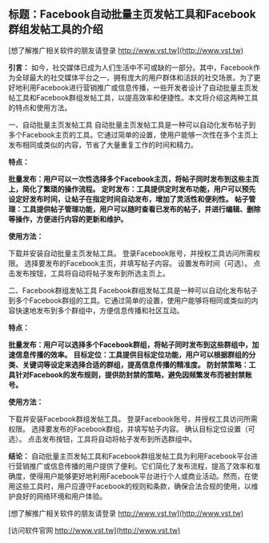 ## **标题：Facebook自动批量主页发帖工具和Facebook群组发帖工具的介绍**

[想了解推广相关软件的朋友请登录 http://www.vst.tw](http://www.vst.tw)

**引言：**
如今，社交媒体已成为人们生活中不可或缺的一部分。其中，Facebook作为全球最大的社交媒体平台之一，拥有庞大的用户群体和活跃的社交场景。为了更好地利用Facebook进行营销推广或信息传播，一些开发者设计了自动批量主页发帖工具和Facebook群组发帖工具，以提高效率和便捷性。本文将介绍这两种工具的特点和使用方法。

一、自动批量主页发帖工具
自动批量主页发帖工具是一种可以自动化发布帖子到多个Facebook主页的工具。它通过简单的设置，使用户能够一次性在多个主页上发布相同或类似的内容，节省了大量重复工作的时间和精力。

**特点：**

**批量发布：用户可以一次性选择多个Facebook主页，将帖子同时发布到这些主页上，简化了繁琐的操作流程。**
**定时发布：工具提供定时发布功能，用户可以预先设定好发布时间，让帖子在指定时间自动发布，增加了灵活性和便利性。**
**帖子管理：工具提供帖子管理功能，用户可以随时查看已发布的帖子，并进行编辑、删除等操作，方便进行内容的更新和维护。**

**使用方法：**

下载并安装自动批量主页发帖工具。
登录Facebook账号，并授权工具访问所需权限。
选择要发布的Facebook主页，并填写帖子内容。
设置发布时间（可选）。
点击发布按钮，工具将自动将帖子发布到所选主页上。

二、Facebook群组发帖工具
Facebook群组发帖工具是一种可以自动化发布帖子到多个Facebook群组的工具。它通过简单的设置，使用户能够将相同或类似的内容快速地发布到多个群组中，方便信息传播和社区互动。

**特点：**

**批量发布：用户可以选择多个Facebook群组，将帖子同时发布到这些群组中，加速信息传播的效率。**
**目标定位：工具提供目标定位功能，用户可以根据群组的分类、关键词等设定来选择合适的群组，提高信息传播的精准度。**
**防封禁策略：工具针对Facebook的发布规则，提供防封禁的策略，避免因频繁发布而被封禁账号。**

**使用方法：**

下载并安装Facebook群组发帖工具。
登录Facebook账号，并授权工具访问所需权限。
选择要发布的Facebook群组，并填写帖子内容。
确认目标定位设置（可选）。
点击发布按钮，工具将自动将帖子发布到所选群组中。

**结论：**
自动批量主页发帖工具和Facebook群组发帖工具为利用Facebook平台进行营销推广或信息传播的用户提供了便利。它们简化了发布流程，提高了效率和准确度，使得用户能够更好地利用Facebook平台进行个人或商业活动。然而，在使用这些工具时，用户应遵守Facebook的规则和条款，确保合法合规的使用，以维护良好的网络环境和用户体验。

[想了解推广相关软件的朋友请登录 http://www.vst.tw](http://www.vst.tw)


[访问软件官网 http://www.vst.tw](http://www.vst.tw)
